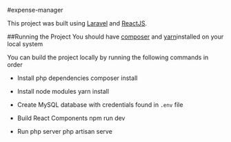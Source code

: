 #expense-manager

This project was built using [Laravel]("https://www.laravel.com") and [ReactJS]("https://reactjs.org").

##Running the Project
You should have [composer]("https://getcomposer.org) and [yarn]("https://yarnpkg.com")installed on your local system

You can build the project locally by running the following commands in order

-   Install php dependencies
    composer install

-   Install node modules
    yarn install

-   Create MySQL database with credentials found in <code>.env</code> file

-   Build React Components
    npm run dev

-   Run php server
    php artisan serve
